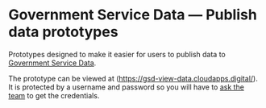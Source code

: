 # Government Service Data — Publish data prototypes

Prototypes designed to make it easier for users to publish data to [Government Service Data](https://gsd-view-data.cloudapps.digital/).

The prototype can be viewed at (https://gsd-view-data.cloudapps.digital/). It is protected by a username and password so you will have to [ask the team](mailto:performance-platform@digital.cabinet-office.gov.uk) to get the credentials.